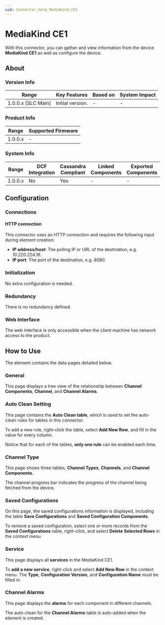 ```yaml
---
uid: Connector_help_MediaKind_CE1
---
```


# MediaKind CE1

With this connector, you can gather and view information from the device **MediaKind CE1** as well as configure the device.

## About

### Version Info

| **Range**            | **Key Features** | **Based on** | **System Impact** |
|----------------------|------------------|--------------|-------------------|
| 1.0.0.x \[SLC Main\] | Initial version. | \-           | \-                |

### Product Info

| **Range** | **Supported Firmware** |
|-----------|------------------------|
| 1.0.0.x   | \-                     |

### System Info

| **Range** | **DCF Integration** | **Cassandra Compliant** | **Linked Components** | **Exported Components** |
|-----------|---------------------|-------------------------|-----------------------|-------------------------|
| 1.0.0.x   | No                  | Yes                     | \-                    | \-                      |

## Configuration

### Connections

#### HTTP connection

This connector uses an HTTP connection and requires the following input during element creation:

- **IP address/host**: The polling IP or URL of the destination, e.g. *10.220.224.16*.
- **IP port**: The port of the destination, e.g. *8080*.

### Initialization

No extra configuration is needed.

### Redundancy

There is no redundancy defined.

### Web Interface

The web interface is only accessible when the client machine has network access to the product.

## How to Use

The element contains the data pages detailed below.

### General

This page displays a tree view of the relationship between **Channel Components**, **Channel**, and **Channel Alarms**.

### Auto Clean Setting

This page contains the **Auto Clean table**, which is used to set the auto-clean rules for tables in this connector.

To add a new rule, right-click the table, select **Add New Row**, and fill in the value for every column.

Notice that for each of the tables, **only one rule** can be enabled each time.

### Channel Type

This page shows three tables, **Channel Types**, **Channels**, and **Channel Components.**

The channel progress bar indicates the progress of the channel being fetched from the device.

### Saved Configurations

On this page, the saved configurations information is displayed, including the table **Save Configurations** and **Saved Configuration Components**.

To remove a saved configuration, select one or more records from the **Saved Configurations** table, right-click, and select **Delete Selected Rows** in the context menu.

### Service

This page displays all **services** in the MediaKind CE1.

To **add a new service**, right-click and select **Add New Row** in the context menu. The **Type**, **Configuration** **Version**, and **Configuration Name** must be filled in.

### Channel Alarms

This page displays the **alarms** for each component in different channels.

The auto-clean for the **Channel Alarms** table is auto-added when the element is created.
